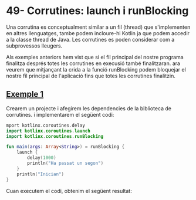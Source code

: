# 49- Corrutines: launch i runBlocking

Una corrutina es conceptualment similar a un fil (thread) que s'implementen en altres llenguatges, tambe podem incloure-hi Kotlin ja que podem accedir a la classe thread de Java. Les corrutines es poden considerar com a subprovessos lleugers.

Als exemples anteriors hem vist que si el fil principal del nostre programa finalitza després totes les corrutines en execusió també finalitzaran. ara veurem que mitjançant la crida a la funció runBlocking podem bloquejar el nostre fil principal de l'aplicació fins que totes les corrutines finalitzin.

## [Exemple 1]()

Crearem un projecte i afegirem les dependencies de la biblioteca de corrutines. i implementarem el següent codi:

```kotlin
mport kotlinx.coroutines.delay
import kotlinx.coroutines.launch
import kotlinx.coroutines.runBlocking

fun main(args: Array<String>) = runBlocking {
    launch {
        delay(1000)
        println("Ha passat un segon")
    }
    println("Inician")
}
```

Cuan executem el codi, obtenim el següent resultat:


